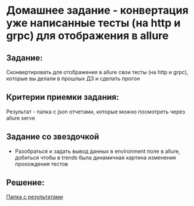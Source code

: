 # Домашнее задание - конвертация уже написанные тесты (на http и grpc) для отображения в allure

## Задание:

Сконвертировать для отображения в allure свои тесты (на http и grpc), которые вы делали в прошлых ДЗ и сделать прогон

## Критерии приемки задания:

Результат - папка с json отчетами, которые можно посмотреть через allure serve

## Задание со звездочкой

- Разобраться и задать вывод данных в environment поле в allure, добиться чтобы в trends была динамичная картина изменения прохождения тестов


## Решение:
[Папка с результатами](allure-results)